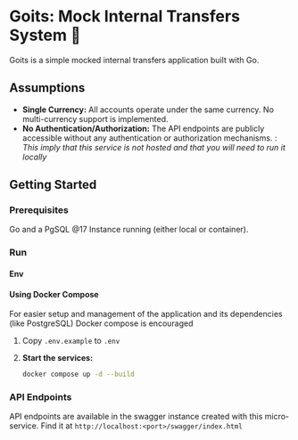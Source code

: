 # Goits: Mock Internal Transfers System 🏦

Goits is a simple mocked internal transfers application built with Go.

## Assumptions

- **Single Currency:** All accounts operate under the same currency. No multi-currency support is implemented.
- **No Authentication/Authorization:** The API endpoints are publicly accessible without any authentication or authorization mechanisms. : _This imply that this service is not hosted and that you will need to run it locally_

## Getting Started

### Prerequisites

Go and a PgSQL @17 Instance running (either local or container).

### Run

#### Env

#### Using Docker Compose

For easier setup and management of the application and its dependencies (like PostgreSQL) Docker compose is encouraged

1. Copy `.env.example` to `.env`

2. **Start the services:**

   ```sh
   docker compose up -d --build
   ```

### API Endpoints

API endpoints are available in the swagger instance created with this micro-service. Find it at `http://localhost:<port>/swagger/index.html`
